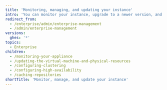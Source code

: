 ```yaml
---
title: 'Monitoring, managing, and updating your instance'
intro: 'You can monitor your instance, upgrade to a newer version, and configure clustering or high availability'
redirect_from:
  - /enterprise/admin/enterprise-management
  - /admin/enterprise-management
versions:
  ghes: '*'
topics:
  - Enterprise
children:
  - /monitoring-your-appliance
  - /updating-the-virtual-machine-and-physical-resources
  - /configuring-clustering
  - /configuring-high-availability
  - /caching-repositories
shortTitle: 'Monitor, manage, and update your instance'
---
```


